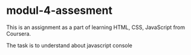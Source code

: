 # modul-4-assesment
This is an assignment as a part of learning HTML, CSS, JavaScript from Coursera.

The task is to understand about javascript console
